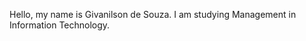 Hello, my name is Givanilson de Souza.
I am studying Management in Information Technology.





<!---
givanilson87/givanilson87 is a ✨ special ✨ repository because its `README.md` (this file) appears on your GitHub profile.
You can click the Preview link to take a look at your changes.
--->
